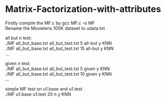 # Matrix-Factorization-with-attributes

Firstly compile the MF.c by gcc MF.c -o MF<br />
Rename the Movielens 100K dataset to udata.txt<br />

all but n test:<br />
./MF all_but_base.txt all_but_test.txt 5 all-but y KNN<br />
./MF all_but_base.txt all_but_test.txt 15 all-but y KNN<br />
...


given n test:<br />
./MF all_but_base.txt all_but_test.txt 5 given y KNN<br />
./MF all_but_base.txt all_but_test.txt 10 given y KNN<br />
...

simple MF test on u1.base and u1.test<br />
./MF u1.base u1.test 20 n y KNN<br />
